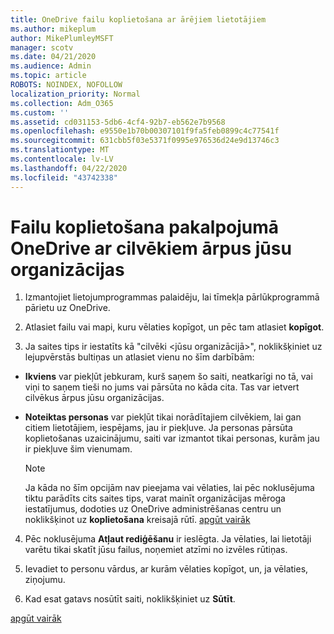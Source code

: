 ```yaml
---
title: OneDrive failu koplietošana ar ārējiem lietotājiem
ms.author: mikeplum
author: MikePlumleyMSFT
manager: scotv
ms.date: 04/21/2020
ms.audience: Admin
ms.topic: article
ROBOTS: NOINDEX, NOFOLLOW
localization_priority: Normal
ms.collection: Adm_O365
ms.custom: ''
ms.assetid: cd031153-5db6-4cf4-92b7-eb562e7b9568
ms.openlocfilehash: e9550e1b70b00307101f9fa5feb0899c4c77541f
ms.sourcegitcommit: 631cbb5f03e5371f0995e976536d24e9d13746c3
ms.translationtype: MT
ms.contentlocale: lv-LV
ms.lasthandoff: 04/22/2020
ms.locfileid: "43742338"
---
```

# <a name="share-files-in-onedrive-with-people-outside-your-organization"></a>Failu koplietošana pakalpojumā OneDrive ar cilvēkiem ārpus jūsu organizācijas

1. Izmantojiet lietojumprogrammas palaidēju, lai tīmekļa pārlūkprogrammā pārietu uz OneDrive. 
    
2. Atlasiet failu vai mapi, kuru vēlaties kopīgot, un pēc tam atlasiet **kopīgot**. 
    
3. Ja saites tips ir iestatīts kā "cilvēki \<jūsu organizācijā\>", noklikšķiniet uz lejupvērstās bultiņas un atlasiet vienu no šīm darbībām: 
    
  - **Ikviens** var piekļūt jebkuram, kurš saņem šo saiti, neatkarīgi no tā, vai viņi to saņem tieši no jums vai pārsūta no kāda cita. Tas var ietvert cilvēkus ārpus jūsu organizācijas. 
    
  - **Noteiktas personas** var piekļūt tikai norādītajiem cilvēkiem, lai gan citiem lietotājiem, iespējams, jau ir piekļuve. Ja personas pārsūta koplietošanas uzaicinājumu, saiti var izmantot tikai personas, kurām jau ir piekļuve šim vienumam. 
    
    > [!NOTE]
    > Ja kāda no šīm opcijām nav pieejama vai vēlaties, lai pēc noklusējuma tiktu parādīts cits saites tips, varat mainīt organizācijas mēroga iestatījumus, dodoties uz OneDrive administrēšanas centru un noklikšķinot uz **koplietošana** kreisajā rūtī. [apgūt vairāk](https://go.microsoft.com/fwlink/?linkid=871961)
  
4. Pēc noklusējuma **Atļaut rediģēšanu** ir ieslēgta. Ja vēlaties, lai lietotāji varētu tikai skatīt jūsu failus, noņemiet atzīmi no izvēles rūtiņas. 
    
5. Ievadiet to personu vārdus, ar kurām vēlaties kopīgot, un, ja vēlaties, ziņojumu.
    
6. Kad esat gatavs nosūtīt saiti, noklikšķiniet uz **Sūtīt**. 
    
[apgūt vairāk](https://go.microsoft.com/fwlink/?linkid=871861)
  

